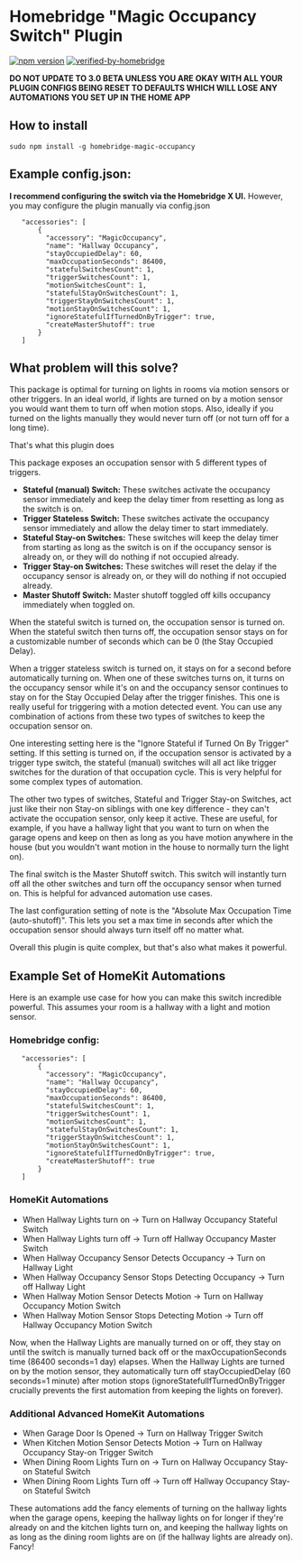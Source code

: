# Homebridge "Magic Occupancy Switch" Plugin
[![npm version](https://badge.fury.io/js/homebridge-magic-occupancy.svg)](https://badge.fury.io/js/homebridge-magic-occupancy)
[![verified-by-homebridge](https://badgen.net/badge/homebridge/verified/purple)](https://github.com/homebridge/homebridge/wiki/Verified-Plugins)

**DO NOT UPDATE TO 3.0 BETA UNLESS YOU ARE OKAY WITH ALL YOUR PLUGIN CONFIGS BEING RESET TO DEFAULTS WHICH WILL LOSE ANY AUTOMATIONS YOU SET UP IN THE HOME APP**

## How to install

 ```sudo npm install -g homebridge-magic-occupancy```

## Example config.json:
  **I recommend configuring the switch via the Homebridge X UI.** However, you may configure the plugin manually via config.json
 ```
    "accessories": [
        {
          "accessory": "MagicOccupancy",
          "name": "Hallway Occupancy",
          "stayOccupiedDelay": 60,
          "maxOccupationSeconds": 86400,
          "statefulSwitchesCount": 1,
          "triggerSwitchesCount": 1,
          "motionSwitchesCount": 1,
          "statefulStayOnSwitchesCount": 1,
          "triggerStayOnSwitchesCount": 1,
          "motionStayOnSwitchesCount": 1,
          "ignoreStatefulIfTurnedOnByTrigger": true,
          "createMasterShutoff": true
        }
    ]
```

## What problem will this solve?

This package is optimal for turning on lights in rooms via motion sensors or other triggers.
In an ideal world, if lights are turned on by a motion sensor you would want them to turn off when motion stops.
Also, ideally if you turned on the lights manually they would never turn off (or not turn off for a long time).

That's what this plugin does

This package exposes an occupation sensor with 5 different types of triggers.
- **Stateful (manual) Switch:** These switches activate the occupancy sensor immediately and keep the delay timer from resetting as long as the switch is on.
- **Trigger Stateless Switch:** These switches activate the occupancy sensor immediately and allow the delay timer to start immediately.
- **Stateful Stay-on Switches:** These switches will keep the delay timer from starting as long as the switch is on if the occupancy sensor is already on, or they will do nothing if not occupied already.
- **Trigger Stay-on Switches:** These switches will reset the delay if the occupancy sensor is already on, or they will do nothing if not occupied already.
- **Master Shutoff Switch:** Master shutoff toggled off kills occupancy immediately when toggled on.


When the stateful switch is turned on, the occupation sensor is turned on. When the stateful switch then turns off, the occupation sensor stays on for a customizable number of seconds which can be 0 (the Stay Occupied Delay).

When a trigger stateless switch is turned on, it stays on for a second before automatically turning on. When one of these switches turns on, it turns on the occupancy sensor while it's on and the occupancy sensor continues to stay on for the Stay Occupied Delay after the trigger finishes. This one is really useful for triggering with a motion detected event. You can use any combination of actions from these two types of switches to keep the occupation sensor on.

One interesting setting here is the "Ignore Stateful if Turned On By Trigger" setting. If this setting is turned on, if the occupation sensor is activated by a trigger type switch, the stateful (manual) switches will all act like trigger switches for the duration of that occupation cycle. This is very helpful for some complex types of automation.

The other two types of switches, Stateful and Trigger Stay-on Switches, act just like their non Stay-on siblings with one key difference - they can't activate the occupation sensor, only keep it active. These are useful, for example, if you have a hallway light that you want to turn on when the garage opens and keep on then as long as you have motion anywhere in the house (but you wouldn't want motion in the house to normally turn the light on).

The final switch is the Master Shutoff switch. This switch will instantly turn off all the other switches and turn off the occupancy sensor when turned on. This is helpful for advanced automation use cases.

The last configuration setting of note is the "Absolute Max Occupation Time (auto-shutoff)". This lets you set a max time in seconds after which the occupation sensor should always turn itself off no matter what.

Overall this plugin is quite complex, but that's also what makes it powerful.


## Example Set of HomeKit Automations

Here is an example use case for how you can make this switch incredible powerful. This assumes your room is a hallway with a light and motion sensor.

### Homebridge config:
 ```
    "accessories": [
        {
          "accessory": "MagicOccupancy",
          "name": "Hallway Occupancy",
          "stayOccupiedDelay": 60,
          "maxOccupationSeconds": 86400,
          "statefulSwitchesCount": 1,
          "triggerSwitchesCount": 1,
          "motionSwitchesCount": 1,
          "statefulStayOnSwitchesCount": 1,
          "triggerStayOnSwitchesCount": 1,
          "motionStayOnSwitchesCount": 1,
          "ignoreStatefulIfTurnedOnByTrigger": true,
          "createMasterShutoff": true
        }
    ]
```

### HomeKit Automations
- When Hallway Lights turn on -> Turn on Hallway Occupancy Stateful Switch
- When Hallway Lights turn off -> Turn off Hallway Occupancy Master Switch
- When Hallway Occupancy Sensor Detects Occupancy -> Turn on Hallway Light
- When Hallway Occupancy Sensor Stops Detecting Occupancy -> Turn off Hallway Light
- When Hallway Motion Sensor Detects Motion -> Turn on Hallway Occupancy Motion Switch
- When Hallway Motion Sensor Stops Detecting Motion -> Turn off Hallway Occupancy Motion Switch

Now, when the Hallway Lights are manually turned on or off, they stay on until the switch is manually turned back off or the maxOccupationSeconds time (86400 seconds=1 day) elapses.
When the Hallway Lights are turned on by the motion sensor, they automatically turn off stayOccupiedDelay (60 seconds=1 minute) after motion stops (ignoreStatefulIfTurnedOnByTrigger crucially prevents the first automation from keeping the lights on forever).

### Additional Advanced HomeKit Automations
- When Garage Door Is Opened -> Turn on Hallway Trigger Switch
- When Kitchen Motion Sensor Detects Motion -> Turn on Hallway Occupancy Stay-on Trigger Switch
- When Dining Room Lights Turn on -> Turn on Hallway Occupancy Stay-on Stateful Switch
- When Dining Room Lights Turn off -> Turn off Hallway Occupancy Stay-on Stateful Switch

These automations add the fancy elements of turning on the hallway lights when the garage opens, keeping the hallway lights on for longer if they're already on and the kitchen lights turn on, and keeping the hallway lights on as long as the dining room lights are on (if the hallway lights are already on).
Fancy!
